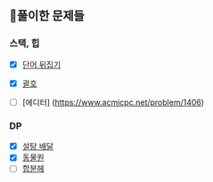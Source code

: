 ## 📜풀이한 문제들

### 스택, 힙
- [x] [단어 뒤집기](https://www.acmicpc.net/problem/9093)
- [x] [괄호](https://www.acmicpc.net/problem/9012)
- [ ] [에디터] (https://www.acmicpc.net/problem/1406)


### DP
- [x] [설탕 배달](https://www.acmicpc.net/problem/2839)
- [x] [동물원](https://www.acmicpc.net/problem/1309)
- [ ] [합분헤](https://www.acmicpc.net/problem/2225)